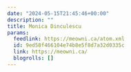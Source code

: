 ```yaml
---
date: "2024-05-15T21:45:46+00:00"
description: ""
title: Monica Dinculescu
params:
  feedlink: https://meowni.ca/atom.xml
  id: 9ed58f466104e74b8e5f8d7a32d0335c
  link: https://meowni.ca/
  blogrolls: []
---
```

